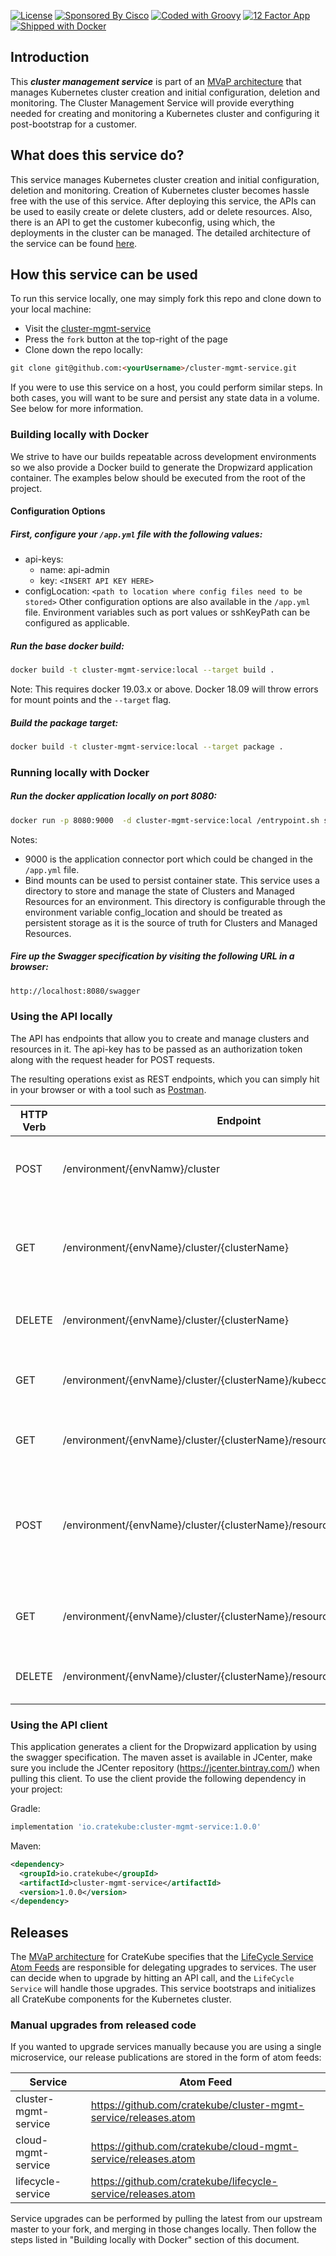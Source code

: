 [![License](http://img.shields.io/badge/license-apache%202.0-yellow)](http://choosealicense.com/licenses/apache-2.0/)
[![Sponsored By Cisco](https://img.shields.io/badge/sponsored%20by-Cisco-blue)](https://www.cisco.com/c/en/us/solutions/cloud/multicloud-solutions.html)
[![Coded with Groovy](https://img.shields.io/badge/language-Groovy-green)](https://github.com/apache/groovy)
[![12 Factor App](https://img.shields.io/badge/app-12--factor-yellow)](https://12factor.net/)
[![Shipped with Docker](https://img.shields.io/badge/shipped%20with-docker%2019.03.8-blue)](https://github.com/moby/moby)


## Introduction
This **_cluster management service_** is part of an [MVaP architecture](https://github.com/cratekube/cratekube/blob/master/docs/Architecture.md) that manages Kubernetes cluster creation and initial configuration, deletion and monitoring. The Cluster Management Service will provide everything needed for creating and monitoring a Kubernetes cluster and configuring it post-bootstrap for a customer.

## What does this service do?
This service manages Kubernetes cluster creation and initial configuration, deletion and monitoring. Creation of Kubernetes cluster becomes hassle free with the use of this service. After deploying this service, the APIs can be used to easily create or delete clusters, add or delete resources. Also, there is an API to get the customer kubeconfig, using which, the deployments in the cluster can be managed. The detailed architecture of the service can be found [here](https://github.com/cratekube/cluster-mgmt-service/blob/master/docs/architecture.md).



## How this service can be used
To run this service locally, one may simply fork this repo and clone down to your local machine:
- Visit the [cluster-mgmt-service](https://github.com/cratekube/cluster-mgmt-service)
- Press the `fork` button at the top-right of the page
- Clone down the repo locally:
```html
git clone git@github.com:<yourUsername>/cluster-mgmt-service.git
```
If you were to use this service on a host, you could perform similar steps.  In both cases, you will want to be sure and persist any state data in a volume.  See below for more information.

### Building locally with Docker
We strive to have our builds repeatable across development environments so we also provide a Docker build to generate 
the Dropwizard application container.  The examples below should be executed from the root of the project.

#### Configuration Options
##### First, configure your `/app.yml` file with the following values:

  -  api-keys:
	  - name: api-admin
	  - key:  ```<INSERT API KEY HERE>```
  -  configLocation: ```<path to location where config files need to be stored>```
Other configuration options are also available in the `/app.yml` file. Environment variables such as port values or sshKeyPath can be configured as applicable.
      
	  
##### Run the base docker build:
```bash
docker build -t cluster-mgmt-service:local --target build .
```
Note: This requires docker 19.03.x or above.  Docker 18.09 will throw errors for mount points and the `--target` flag.

##### Build the package target:
```bash
docker build -t cluster-mgmt-service:local --target package .
```
### Running locally with Docker
##### Run the docker application locally on port 8080:
```bash
docker run -p 8080:9000  -d cluster-mgmt-service:local /entrypoint.sh server
```
Notes: 
- 9000 is the application connector port which could be changed in the `/app.yml` file.  
- Bind mounts can be used to persist container state. This service uses a directory to store and manage the state of Clusters and Managed Resources for an environment. This directory is configurable through the environment variable config_location and should be treated as persistent storage as it is the source of truth for Clusters and Managed Resources.

##### Fire up the Swagger specification by visiting the following URL in a browser:
```bash
http://localhost:8080/swagger
```

### Using the API locally
The API has endpoints that allow you to create and manage clusters and resources in it. The api-key has to be passed as an authorization token along with the request header for POST requests.

The resulting operations exist as REST endpoints, which you can simply hit in your browser or with a tool such as [Postman](https://www.postman.com/downloads/).

| HTTP Verb | Endpoint | Payload | Function |
| --- | --- | --- | --- |  
| POST | /environment/{envNamw}/cluster |<code>{"clusterName": "string",\n"hostnames": ["string"]}</code>  | Create a new cluster by specifying its name and hosts |
| GET | /environment/{envName}/cluster/{clusterName} | None  | Get details about a cluster such as its configuration and status of nodes |
| DELETE |/environment/{envName}/cluster/{clusterName}  | None | Delete a specific cluster by its name  |
| GET | /environment/{envName}/cluster/{clusterName}/kubeconfig/customer | None | Get customer kubeconfig for a cluster by its name |
| GET | /environment/{envName}/cluster/{clusterName}/resource | None | Get status of all resources in a cluster by its name |
| POST | /environment/{envName}/cluster/{clusterName}/resource |<code>{"name": "string","config": "string","status": "NOT_STARTED"}</code> | Create a new deployment by cluster name by speciifying the configuration in the payload |
| GET | /environment/{envName}/cluster/{clusterName}/resource/{resourceName} | None | Get the status of a resource or deployment by its name |
| DELETE | /environment/{envName}/cluster/{clusterName}/resource/{resourceName} | None | Delete a resource or deployment by its name

### Using the API client
This application generates a client for the Dropwizard application by using the swagger specification.  The maven asset
is available in JCenter, make sure you include the JCenter repository (https://jcenter.bintray.com/) when pulling this
client.  To use the client provide the following dependency in your project:

Gradle:
```groovy
implementation 'io.cratekube:cluster-mgmt-service:1.0.0'
``` 

Maven:
```xml
<dependency>
  <groupId>io.cratekube</groupId>
  <artifactId>cluster-mgmt-service</artifactId>
  <version>1.0.0</version>
</dependency>
```

## Releases
The [MVaP architecture](https://github.com/cratekube/cratekube/blob/master/docs/Architecture.md) for CrateKube specifies that the [LifeCycle Service Atom Feeds](https://github.com/cratekube/lifecycle-service/blob/7d115fa0b2c5e8ebb0f5e7d91425498aec02d91c/src/test/resources/testapp.yml) are responsible for delegating upgrades to services.  The user can decide when to upgrade by hitting an API call, and the `LifeCycle Service` will handle those upgrades.  This service bootstraps and initializes all CrateKube components for the Kubernetes cluster.

### Manual upgrades from released code
If you wanted to upgrade services manually because you are using a single microservice, our release publications are stored in the form of atom feeds:

| Service | Atom Feed |
| --- | --- |
| cluster-mgmt-service | https://github.com/cratekube/cluster-mgmt-service/releases.atom |
| cloud-mgmt-service | https://github.com/cratekube/cloud-mgmt-service/releases.atom |
| lifecycle-service | https://github.com/cratekube/lifecycle-service/releases.atom |

Service upgrades can be performed by pulling the latest from our upstream master to your fork, and merging in those changes locally.  Then follow the steps listed in "Building locally with Docker" section of this document.
